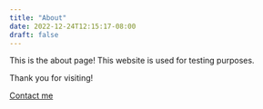 ```yaml
---
title: "About"
date: 2022-12-24T12:15:17-08:00
draft: false
---
```


This is the about page!
This website is used for testing purposes.

Thank you for visiting!

[Contact me](/contact)
